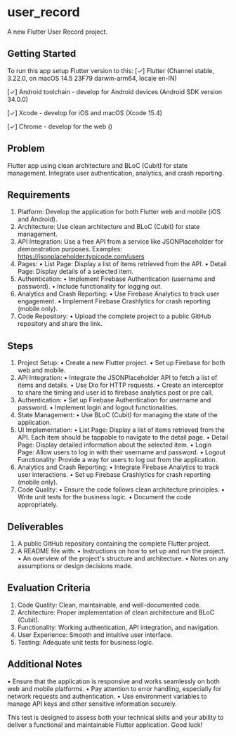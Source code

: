 # user_record

A new Flutter User Record project.

## Getting Started

To run this app setup Flutter version to this:
[✓] Flutter (Channel stable, 3.22.0, on macOS 14.5 23F79 darwin-arm64, locale en-IN)

[✓] Android toolchain - develop for Android devices (Android SDK version 34.0.0)

[✓] Xcode - develop for iOS and macOS (Xcode 15.4)

[✓] Chrome - develop for the web ()

## Problem

Flutter app using clean architecture and BLoC (Cubit) for state management. 
Integrate user authentication, analytics, and crash reporting.

## Requirements

1. Platform: Develop the application for both Flutter web and mobile (iOS and
   Android).
2. Architecture: Use clean architecture and BLoC (Cubit) for state management.
3. API Integration: Use a free API from a service like JSONPlaceholder for demonstration purposes.
   Examples: https://jsonplaceholder.typicode.com/users
4. Pages:
   • List Page: Display a list of items retrieved from the API.
   • Detail Page: Display details of a selected item.
5. Authentication:
   • Implement Firebase Authentication (username and password).
   • Include functionality for logging out.
6. Analytics and Crash Reporting:
   • Use Firebase Analytics to track user engagement.
   • Implement Firebase Crashlytics for crash reporting (mobile only).
7. Code Repository:
   • Upload the complete project to a public GitHub repository and share the link.

## Steps

1. Project Setup:
   • Create a new Flutter project.
   • Set up Firebase for both web and mobile.
2. API Integration:
   • Integrate the JSONPlaceholder API to fetch a list of items and details. 
   • Use Dio for HTTP requests.
   • Create an interceptor to share the timing and user id to firebase analytics post or pre call.
3. Authentication:
   • Set up Firebase Authentication for username and password.
   • Implement login and logout functionalities.
4. State Management:
   • Use BLoC (Cubit) for managing the state of the application.
5. UI Implementation:
   • List Page: Display a list of items retrieved from the API. Each item should be tappable to navigate to the detail page.
   • Detail Page: Display detailed information about the selected item.
   • Login Page: Allow users to log in with their username and password.
   • Logout Functionality: Provide a way for users to log out from the application. 
6. Analytics and Crash Reporting:
   • Integrate Firebase Analytics to track user interactions.
   • Set up Firebase Crashlytics for crash reporting (mobile only). 
7. Code Quality:
   • Ensure the code follows clean architecture principles.
   • Write unit tests for the business logic.
   • Document the code appropriately.

## Deliverables

1. A public GitHub repository containing the complete Flutter project.
2. A README file with:
   • Instructions on how to set up and run the project.
   • An overview of the project's structure and architecture.
   • Notes on any assumptions or design decisions made.

## Evaluation Criteria
1. Code Quality: Clean, maintainable, and well-documented code. 
2. Architecture: Proper implementation of clean architecture and BLoC (Cubit). 
3. Functionality: Working authentication, API integration, and navigation. 
4. User Experience: Smooth and intuitive user interface. 
5. Testing: Adequate unit tests for business logic.

## Additional Notes
• Ensure that the application is responsive and works seamlessly on both web and mobile platforms.
• Pay attention to error handling, especially for network requests and authentication.
• Use environment variables to manage API keys and other sensitive information securely.

This test is designed to assess both your technical skills and your ability to deliver a
functional and maintainable Flutter application. Good luck!